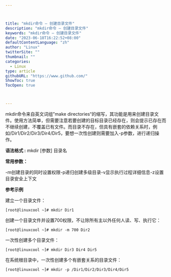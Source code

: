```yaml
---



title: "mkdir命令 – 创建目录文件"
description: "mkdir命令 – 创建目录文件"
keywords: "mkdir命令 – 创建目录文件"
date: "2023-06-18T16:22:52+08:00"
defaultContentLanguage: "zh"
author: "Linux"
twitterSite: ""
thumbnail: ""
categories:
  - Linux
type: article
githubURL: "https://www.github.com/"
ShowToc: true
TocOpen: true



---
```


mkdir命令来自英文词组”make directories“的缩写，其功能是用来创建目录文件。使用方法简单，但需要注意若要创建的目标目录已经存在，则会提示已存在而不继续创建，不覆盖已有文件。而目录不存在，但具有嵌套的依赖关系时，例如/Dir1/Dir2/Dir3/Dir4/Dir5，要想一次性创建则需要加入-p参数，进行递归操作。

**语法格式 :** mkdir [参数] 目录名

**常用参数：**

-m创建目录的同时设置权限-p递归创建多级目录-v显示执行过程详细信息-z设置目录安全上下文

**参考示例**

建立一个目录文件：

```
[root@linuxcool ~]# mkdir Dir1
```

创建一个目录文件并设置700权限，不让除所有主以外任何人读、写、执行它：

```
[root@linuxcool ~]# mkdir -m 700 Dir2
```

一次性创建多个目录文件：

```
[root@linuxcool ~]# mkdir Dir3 Dir4 Dir5
```

在系统根目录中，一次性创建多个有嵌套关系的目录文件：

```
[root@linuxcool ~]# mkdir -p /Dir1/Dir2/Dir3/Dir4/Dir5
```